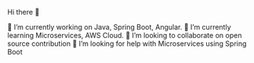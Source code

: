 Hi there 👋


🔭 I’m currently working on Java, Spring Boot, Angular.
🌱 I’m currently learning Microservices, AWS Cloud.
👯 I’m looking to collaborate on open source contribution
🤔 I’m looking for help with Microservices using Spring Boot
